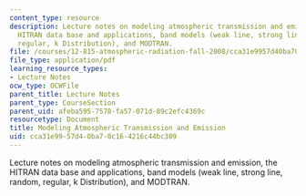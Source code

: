 ```yaml
---
content_type: resource
description: Lecture notes on modeling atmospheric transmission and emission, the
  HITRAN data base and applications, band models (weak line, strong line, random,
  regular, k Distribution), and MODTRAN.
file: /courses/12-815-atmospheric-radiation-fall-2008/cca31e9957d40ba70c164216c44bc309_atmos_trans_emis.pdf
file_type: application/pdf
learning_resource_types:
- Lecture Notes
ocw_type: OCWFile
parent_title: Lecture Notes
parent_type: CourseSection
parent_uid: afeba595-7578-fa57-071d-89c2efc4369c
resourcetype: Document
title: Modeling Atmospheric Transmission and Emission
uid: cca31e99-57d4-0ba7-0c16-4216c44bc309
---
```

Lecture notes on modeling atmospheric transmission and emission, the HITRAN data base and applications, band models (weak line, strong line, random, regular, k Distribution), and MODTRAN.

